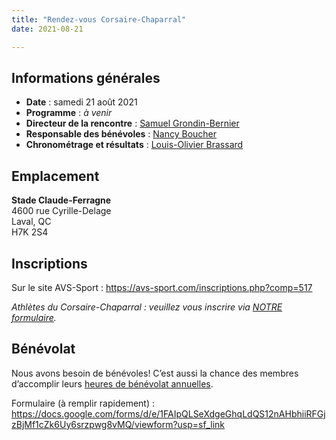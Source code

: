 ```yaml
---
title: "Rendez-vous Corsaire-Chaparral"
date: 2021-08-21

---
```


## Informations générales

- **Date** : samedi 21 août 2021
- **Programme** : _à venir_
- **Directeur de la rencontre** : [Samuel Grondin-Bernier](grondin750@hotmail.com)
- **Responsable des bénévoles** : [Nancy Boucher](mailto:nanzzou@outlook.com)
- **Chronométrage et résultats** : [Louis-Olivier Brassard](mailto:louis@corsaire-chaparral.org)

## Emplacement

**Stade Claude-Ferragne**  
4600 rue Cyrille-Delage  
Laval, QC  
H7K 2S4

## Inscriptions

Sur le site AVS-Sport : https://avs-sport.com/inscriptions.php?comp=517

_Athlètes du Corsaire-Chaparral : veuillez vous inscrire via [NOTRE formulaire](/calendrier/rendez-vous-corsaire-chaparral/)._

## Bénévolat

Nous avons besoin de bénévoles!
C’est aussi la chance des membres d’accomplir leurs [heures de bénévolat annuelles](/inscription/#benevolat).

Formulaire (à remplir rapidement) :
https://docs.google.com/forms/d/e/1FAIpQLSeXdgeGhqLdQS12nAHbhiiRFGjzBjMf1cZk6Uy6srzpwg8vMQ/viewform?usp=sf_link
